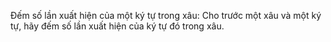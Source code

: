 Đếm số lần xuất hiện của một ký tự trong xâu: 
Cho trước một xâu và một ký tự, hãy đếm số lần xuất hiện của ký tự đó trong xâu.